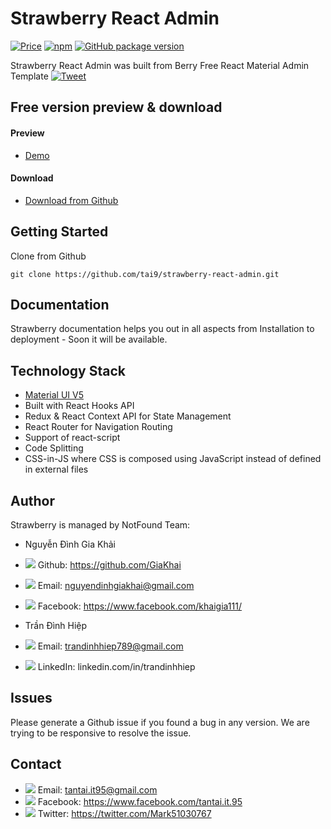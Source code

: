 # Strawberry React Admin

[![Price](https://img.shields.io/badge/price-FREE-0098f7.svg)](https://github.com/codedthemes/berry-free-react-admin-template/blob/main/LICENSE)
[![npm](https://img.shields.io/npm/v/froala-design-blocks.svg?colorB=brightgreen)](https://www.npmjs.com/package/berry-material-react-free)
[![GitHub package version](https://img.shields.io/github/package-json/v/froala/design-blocks.svg)](https://github.com/codedthemes/berry-free-react-admin-template/)

Strawberry React Admin was built from Berry Free React Material Admin Template [![Tweet](https://img.shields.io/twitter/url/http/shields.io.svg?style=social)](https://twitter.com/intent/tweet?text=Get%20Berry%20React%20-%20The%20most%20beautiful%20Material%20designed%20Admin%20Dashboard%20Template%20&url=https://berrydashboard.io&via=codedthemes&hashtags=reactjs,webdev,developers,javascript)

## Free version preview & download

#### Preview

-   [Demo](https://strawberry-react-admin.netlify.app)

#### Download

-   [Download from Github](https://github.com/tai9/strawberry-react-admin.git)

## Getting Started

Clone from Github

```
git clone https://github.com/tai9/strawberry-react-admin.git
```

## Documentation

Strawberry documentation helps you out in all aspects from Installation to deployment - Soon it will be available.

## Technology Stack

-   [Material UI V5](https://material-ui.com/)
-   Built with React Hooks API
-   Redux & React Context API for State Management
-   React Router for Navigation Routing
-   Support of react-script
-   Code Splitting
-   CSS-in-JS where CSS is composed using JavaScript instead of defined in external files

## Author

Strawberry is managed by NotFound Team:

-   Nguyễn Đình Gia Khải
-   <img src="https://img.icons8.com/doodle/16/000000/github.png"/> Github: https://github.com/GiaKhai
-   <img src="https://img.icons8.com/doodle/16/000000/gmail.png"/> Email: nguyendinhgiakhai@gmail.com
-   <img src="https://img.icons8.com/doodle/16/000000/facebook-new.png"/> Facebook: https://www.facebook.com/khaigia111/

-   Trần Đình Hiệp
-   <img src="https://img.icons8.com/doodle/16/000000/gmail.png"/> Email: trandinhhiep789@gmail.com
-   <img src="https://img.icons8.com/doodle/16/000000/linkin.png"/> LinkedIn: linkedin.com/in/trandinhhiep

## Issues

Please generate a Github issue if you found a bug in any version. We are trying to be responsive to resolve the issue.

## Contact

-   <img src="https://img.icons8.com/doodle/16/000000/gmail.png"/> Email: tantai.it95@gmail.com
-   <img src="https://img.icons8.com/doodle/16/000000/facebook-new.png"/> Facebook: https://www.facebook.com/tantai.it.95
-   <img src="https://img.icons8.com/doodle/16/000000/twitter.png"/> Twitter: https://twitter.com/Mark51030767
